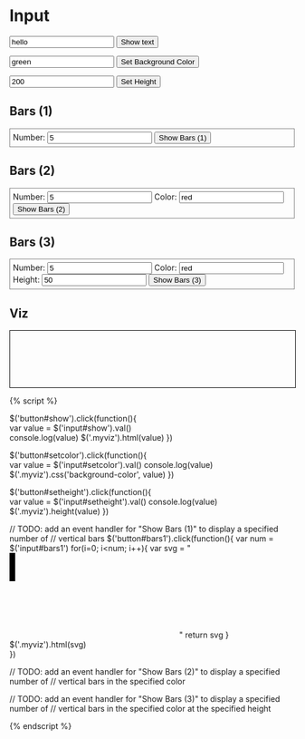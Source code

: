 # Input

<input id="show" type="text" value="hello"/> <button id="show">Show text</button>

<input id="setcolor" type="text" value="green"/> <button id="setcolor">Set Background Color</button>

<input id="setheight" type="text" value="200"/> <button id="setheight">Set Height</button>

## Bars (1)

<div style="border:1px grey solid; padding:5px;">
Number: <input id="bars1-number" type="text" value="5"/>
<button id="bars1">Show Bars (1)</button>
</div>

## Bars (2)

<div style="border:1px grey solid; padding:5px;">
Number: <input id="bars2-number" type="text" value="5"/>
Color:  <input id="bars2-color" type="text" value="red"/>
<button id="bars2">Show Bars (2)</button>
</div>

## Bars (3)

<div style="border:1px grey solid; padding:5px;">
Number: <input id="bars3-number" type="text" value="5"/>
Color:  <input id="bars3-color" type="text" value="red"/>
Height:  <input id="bars3-height" type="text" value="50"/>
<button id="bars3">Show Bars (3)</button>
</div>


## Viz

<div class="myviz" style="width:100%; height:100px; border: 1px black solid;">
</div>


{% script %}

$('button#show').click(function(){    
    var value = $('input#show').val()    
    console.log(value)
    $('.myviz').html(value)
})

$('button#setcolor').click(function(){    
    var value = $('input#setcolor').val()
    console.log(value)
    $('.myviz').css('background-color', value)
})

$('button#setheight').click(function(){    
    var value = $('input#setheight').val()
    console.log(value)
    $('.myviz').height(value)
})


// TODO: add an event handler for "Show Bars (1)" to display a specified number of
// vertical bars
$('button#bars1').click(function(){	
	var num = $('input#bars1')
	for(i=0; i<num; i++){
		var svg = "<svg><rect height='50' width='10' x='20*i'/></svg>"
		return svg
	}	
	$('.myviz').html(svg)        
})

// TODO: add an event handler for "Show Bars (2)" to display a specified number of
// vertical bars in the specified color

// TODO: add an event handler for "Show Bars (3)" to display a specified number of
// vertical bars in the specified color at the specified height


{% endscript %}
